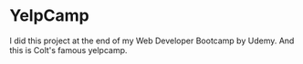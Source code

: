 # YelpCamp
I did this project at the end of my Web Developer Bootcamp by Udemy. And this is Colt's famous yelpcamp.
